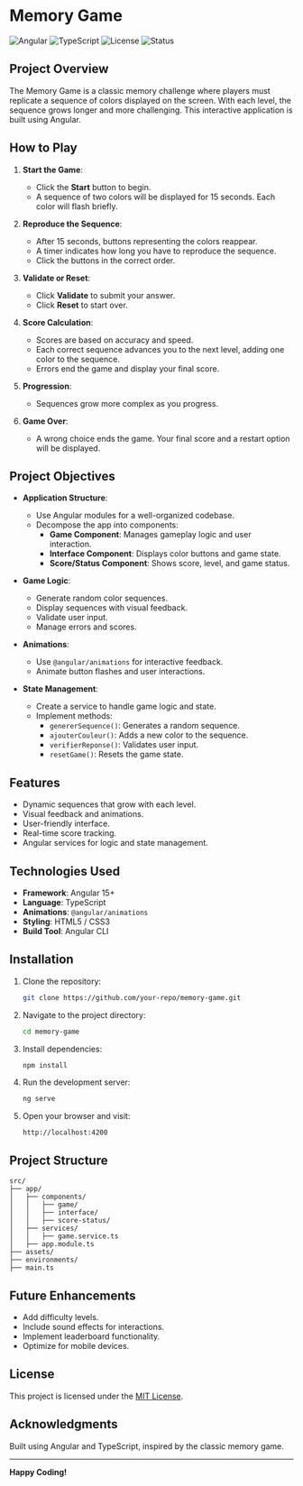 # Memory Game

![Angular](https://img.shields.io/badge/Angular-v15%2B-red)
![TypeScript](https://img.shields.io/badge/TypeScript-v4-blue)
![License](https://img.shields.io/badge/License-MIT-green)
![Status](https://img.shields.io/badge/Status-Under%20Development-orange)

## Project Overview
The Memory Game is a classic memory challenge where players must replicate a sequence of colors displayed on the screen. With each level, the sequence grows longer and more challenging. This interactive application is built using Angular.

## How to Play
1. **Start the Game**:
   - Click the **Start** button to begin.
   - A sequence of two colors will be displayed for 15 seconds. Each color will flash briefly.

2. **Reproduce the Sequence**:
   - After 15 seconds, buttons representing the colors reappear.
   - A timer indicates how long you have to reproduce the sequence.
   - Click the buttons in the correct order.

3. **Validate or Reset**:
   - Click **Validate** to submit your answer.
   - Click **Reset** to start over.

4. **Score Calculation**:
   - Scores are based on accuracy and speed.
   - Each correct sequence advances you to the next level, adding one color to the sequence.
   - Errors end the game and display your final score.

5. **Progression**:
   - Sequences grow more complex as you progress.

6. **Game Over**:
   - A wrong choice ends the game. Your final score and a restart option will be displayed.

## Project Objectives

- **Application Structure**:
  - Use Angular modules for a well-organized codebase.
  - Decompose the app into components:
    - **Game Component**: Manages gameplay logic and user interaction.
    - **Interface Component**: Displays color buttons and game state.
    - **Score/Status Component**: Shows score, level, and game status.

- **Game Logic**:
  - Generate random color sequences.
  - Display sequences with visual feedback.
  - Validate user input.
  - Manage errors and scores.

- **Animations**:
  - Use `@angular/animations` for interactive feedback.
  - Animate button flashes and user interactions.

- **State Management**:
  - Create a service to handle game logic and state.
  - Implement methods:
    - `genererSequence()`: Generates a random sequence.
    - `ajouterCouleur()`: Adds a new color to the sequence.
    - `verifierReponse()`: Validates user input.
    - `resetGame()`: Resets the game state.

## Features

- Dynamic sequences that grow with each level.
- Visual feedback and animations.
- User-friendly interface.
- Real-time score tracking.
- Angular services for logic and state management.

## Technologies Used

- **Framework**: Angular 15+
- **Language**: TypeScript
- **Animations**: `@angular/animations`
- **Styling**: HTML5 / CSS3
- **Build Tool**: Angular CLI

## Installation

1. Clone the repository:
   ```bash
   git clone https://github.com/your-repo/memory-game.git
   ```

2. Navigate to the project directory:
   ```bash
   cd memory-game
   ```

3. Install dependencies:
   ```bash
   npm install
   ```

4. Run the development server:
   ```bash
   ng serve
   ```

5. Open your browser and visit:
   ```
   http://localhost:4200
   ```

## Project Structure

```plaintext
src/
├── app/
│   ├── components/
│   │   ├── game/
│   │   ├── interface/
│   │   ├── score-status/
│   ├── services/
│   │   ├── game.service.ts
│   ├── app.module.ts
├── assets/
├── environments/
├── main.ts
```

## Future Enhancements

- Add difficulty levels.
- Include sound effects for interactions.
- Implement leaderboard functionality.
- Optimize for mobile devices.

## License

This project is licensed under the [MIT License](LICENSE).

## Acknowledgments

Built using Angular and TypeScript, inspired by the classic memory game.

---

**Happy Coding!**
